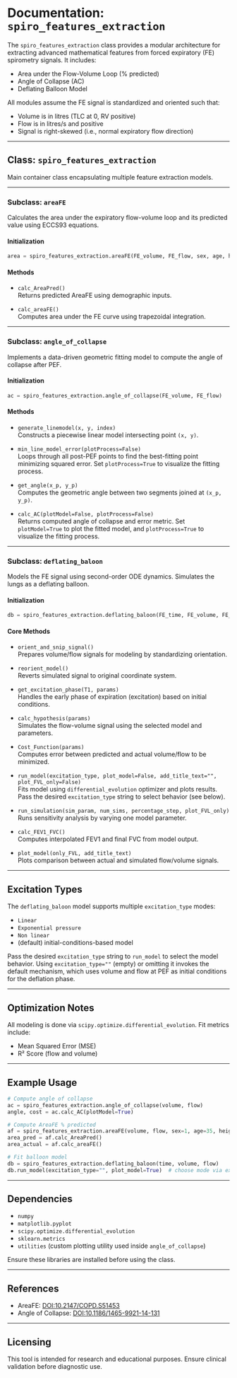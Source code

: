 # Documentation: `spiro_features_extraction`

The `spiro_features_extraction` class provides a modular architecture for extracting advanced mathematical features from forced expiratory (FE) spirometry signals. It includes:

* Area under the Flow-Volume Loop (% predicted)
* Angle of Collapse (AC)
* Deflating Balloon Model

All modules assume the FE signal is standardized and oriented such that:

* Volume is in litres (TLC at 0, RV positive)
* Flow is in litres/s and positive
* Signal is right-skewed (i.e., normal expiratory flow direction)

---

## Class: `spiro_features_extraction`

Main container class encapsulating multiple feature extraction models.

---

### Subclass: `areaFE`

Calculates the area under the expiratory flow-volume loop and its predicted value using ECCS93 equations.

#### Initialization

```python
area = spiro_features_extraction.areaFE(FE_volume, FE_flow, sex, age, height)
```

#### Methods

* `calc_AreaPred()`  
  Returns predicted AreaFE using demographic inputs.

* `calc_areaFE()`  
  Computes area under the FE curve using trapezoidal integration.

---

### Subclass: `angle_of_collapse`

Implements a data-driven geometric fitting model to compute the angle of collapse after PEF.

#### Initialization

```python
ac = spiro_features_extraction.angle_of_collapse(FE_volume, FE_flow)
```

#### Methods

* `generate_linemodel(x, y, index)`  
  Constructs a piecewise linear model intersecting point `(x, y)`.

* `min_line_model_error(plotProcess=False)`  
  Loops through all post-PEF points to find the best-fitting point minimizing squared error. Set `plotProcess=True` to visualize the fitting process.

* `get_angle(x_p, y_p)`  
  Computes the geometric angle between two segments joined at `(x_p, y_p)`.

* `calc_AC(plotModel=False, plotProcess=False)`  
  Returns computed angle of collapse and error metric. Set `plotModel=True` to plot the fitted model, and `plotProcess=True` to visualize the fitting process.

---

### Subclass: `deflating_baloon`

Models the FE signal using second-order ODE dynamics. Simulates the lungs as a deflating balloon.

#### Initialization

```python
db = spiro_features_extraction.deflating_baloon(FE_time, FE_volume, FE_flow)
```

#### Core Methods

* `orient_and_snip_signal()`  
  Prepares volume/flow signals for modeling by standardizing orientation.

* `reorient_model()`  
  Reverts simulated signal to original coordinate system.

* `get_excitation_phase(T1, params)`  
  Handles the early phase of expiration (excitation) based on initial conditions.

* `calc_hypothesis(params)`  
  Simulates the flow-volume signal using the selected model and parameters.

* `Cost_Function(params)`  
  Computes error between predicted and actual volume/flow to be minimized.

* `run_model(excitation_type, plot_model=False, add_title_text="", plot_FVL_only=False)`  
  Fits model using `differential_evolution` optimizer and plots results. Pass the desired `excitation_type` string to select behavior (see below).

* `run_simulation(sim_param, num_sims, percentage_step, plot_FVL_only)`  
  Runs sensitivity analysis by varying one model parameter.

* `calc_FEV1_FVC()`  
  Computes interpolated FEV1 and final FVC from model output.

* `plot_model(only_FVL, add_title_text)`  
  Plots comparison between actual and simulated flow/volume signals.

---

## Excitation Types

The `deflating_baloon` model supports multiple `excitation_type` modes:

* `Linear`
* `Exponential pressure`
* `Non linear`
* (default) initial-conditions-based model  

Pass the desired `excitation_type` string to `run_model` to select the model behavior. Using `excitation_type=""` (empty) or omitting it invokes the default mechanism, which uses volume and flow at PEF as initial conditions for the deflation phase.

---

## Optimization Notes

All modeling is done via `scipy.optimize.differential_evolution`. Fit metrics include:

* Mean Squared Error (MSE)
* R² Score (flow and volume)

---

## Example Usage

```python
# Compute angle of collapse
ac = spiro_features_extraction.angle_of_collapse(volume, flow)
angle, cost = ac.calc_AC(plotModel=True)

# Compute AreaFE % predicted
af = spiro_features_extraction.areaFE(volume, flow, sex=1, age=35, height=170)
area_pred = af.calc_AreaPred()
area_actual = af.calc_areaFE()

# Fit balloon model
db = spiro_features_extraction.deflating_baloon(time, volume, flow)
db.run_model(excitation_type="", plot_model=True)  # choose mode via excitation_type
```

---

## Dependencies

* `numpy`
* `matplotlib.pyplot`
* `scipy.optimize.differential_evolution`
* `sklearn.metrics`
* `utilities` (custom plotting utility used inside `angle_of_collapse`)

Ensure these libraries are installed before using the class.

---

## References

* AreaFE: [DOI:10.2147/COPD.S51453](https://www.dovepress.com/area-under-the-forced-expiratory-flow-volume-loop-in-spirometry-indica-peer-reviewed-fulltext-article-COPD)
* Angle of Collapse: [DOI:10.1186/1465-9921-14-131](https://respiratory-research.biomedcentral.com/articles/10.1186/1465-9921-14-131)

---

## Licensing

This tool is intended for research and educational purposes. Ensure clinical validation before diagnostic use.
